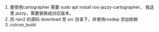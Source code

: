 1. 要使用cartographer 需要 sudo apt install ros-jazzy-cartographer， 我这里 jazzy，需要替换成对应版本。
2. 将 nav2 的源码 download 至 src 目录下，并使用rosdep 添加依赖
3. colcon_build
